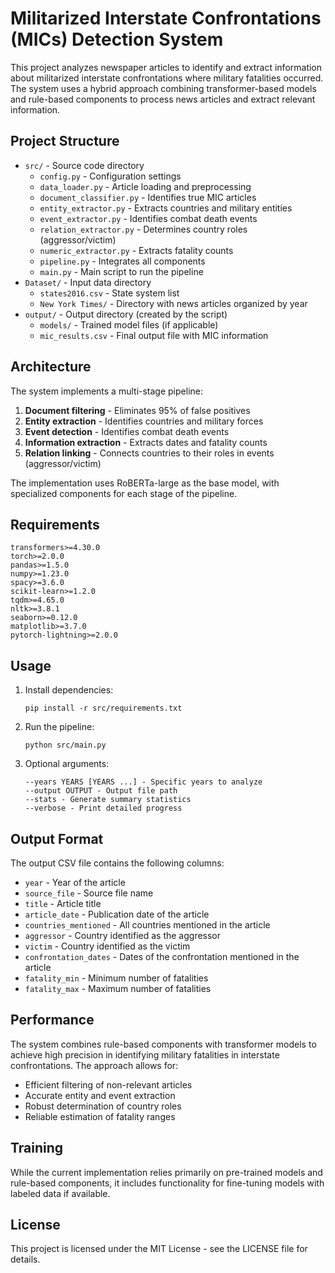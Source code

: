 # Militarized Interstate Confrontations (MICs) Detection System

This project analyzes newspaper articles to identify and extract information about militarized interstate confrontations where military fatalities occurred. The system uses a hybrid approach combining transformer-based models and rule-based components to process news articles and extract relevant information.

## Project Structure

- `src/` - Source code directory
  - `config.py` - Configuration settings
  - `data_loader.py` - Article loading and preprocessing
  - `document_classifier.py` - Identifies true MIC articles
  - `entity_extractor.py` - Extracts countries and military entities
  - `event_extractor.py` - Identifies combat death events
  - `relation_extractor.py` - Determines country roles (aggressor/victim)
  - `numeric_extractor.py` - Extracts fatality counts
  - `pipeline.py` - Integrates all components
  - `main.py` - Main script to run the pipeline
- `Dataset/` - Input data directory
  - `states2016.csv` - State system list
  - `New York Times/` - Directory with news articles organized by year
- `output/` - Output directory (created by the script)
  - `models/` - Trained model files (if applicable)
  - `mic_results.csv` - Final output file with MIC information

## Architecture

The system implements a multi-stage pipeline:

1. **Document filtering** - Eliminates 95% of false positives
2. **Entity extraction** - Identifies countries and military forces
3. **Event detection** - Identifies combat death events
4. **Information extraction** - Extracts dates and fatality counts
5. **Relation linking** - Connects countries to their roles in events (aggressor/victim)

The implementation uses RoBERTa-large as the base model, with specialized components for each stage of the pipeline.

## Requirements

```
transformers>=4.30.0
torch>=2.0.0
pandas>=1.5.0
numpy>=1.23.0
spacy>=3.6.0
scikit-learn>=1.2.0
tqdm>=4.65.0
nltk>=3.8.1
seaborn>=0.12.0
matplotlib>=3.7.0
pytorch-lightning>=2.0.0
```

## Usage

1. Install dependencies:
   ```
   pip install -r src/requirements.txt
   ```

2. Run the pipeline:
   ```
   python src/main.py
   ```

3. Optional arguments:
   ```
   --years YEARS [YEARS ...] - Specific years to analyze
   --output OUTPUT - Output file path
   --stats - Generate summary statistics
   --verbose - Print detailed progress
   ```

## Output Format

The output CSV file contains the following columns:

- `year` - Year of the article
- `source_file` - Source file name
- `title` - Article title
- `article_date` - Publication date of the article
- `countries_mentioned` - All countries mentioned in the article
- `aggressor` - Country identified as the aggressor
- `victim` - Country identified as the victim
- `confrontation_dates` - Dates of the confrontation mentioned in the article
- `fatality_min` - Minimum number of fatalities
- `fatality_max` - Maximum number of fatalities

## Performance

The system combines rule-based components with transformer models to achieve high precision in identifying military fatalities in interstate confrontations. The approach allows for:

- Efficient filtering of non-relevant articles
- Accurate entity and event extraction
- Robust determination of country roles
- Reliable estimation of fatality ranges

## Training

While the current implementation relies primarily on pre-trained models and rule-based components, it includes functionality for fine-tuning models with labeled data if available.

## License

This project is licensed under the MIT License - see the LICENSE file for details. 
